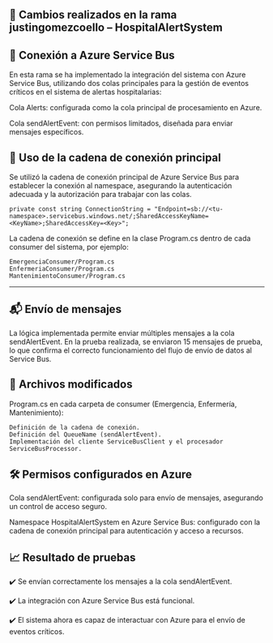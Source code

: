 🏥 Cambios realizados en la rama justingomezcoello – HospitalAlertSystem
---
🚀 Conexión a Azure Service Bus
---
En esta rama se ha implementado la integración del sistema con Azure Service Bus, utilizando dos colas principales para la gestión de eventos críticos en el sistema de alertas hospitalarias:

Cola Alerts: configurada como la cola principal de procesamiento en Azure.

Cola sendAlertEvent: con permisos limitados, diseñada para enviar mensajes específicos.

🔑 Uso de la cadena de conexión principal
---
Se utilizó la cadena de conexión principal de Azure Service Bus para establecer la conexión al namespace, asegurando la autenticación adecuada y la autorización para trabajar con las colas.

```
private const string ConnectionString = "Endpoint=sb://<tu-namespace>.servicebus.windows.net/;SharedAccessKeyName=<KeyName>;SharedAccessKey=<Key>";
```

La cadena de conexión se define en la clase Program.cs dentro de cada consumer del sistema, por ejemplo:
```
EmergenciaConsumer/Program.cs
EnfermeriaConsumer/Program.cs
MantenimientoConsumer/Program.cs
```
---
📬 Envío de mensajes
---
La lógica implementada permite enviar múltiples mensajes a la cola sendAlertEvent. En la prueba realizada, se enviaron 15 mensajes de prueba, lo que confirma el correcto funcionamiento del flujo de envío de datos al Service Bus.


📂 Archivos modificados
---
Program.cs en cada carpeta de consumer (Emergencia, Enfermería, Mantenimiento):
```
Definición de la cadena de conexión.
Definición del QueueName (sendAlertEvent).
Implementación del cliente ServiceBusClient y el procesador ServiceBusProcessor.
```
🛠️ Permisos configurados en Azure
---
Cola sendAlertEvent: configurada solo para envío de mensajes, asegurando un control de acceso seguro.

Namespace HospitalAlertSystem en Azure Service Bus: configurado con la cadena de conexión principal para autenticación y acceso a recursos.

📈 Resultado de pruebas
---
✔️ Se envían correctamente los mensajes a la cola sendAlertEvent.

✔️ La integración con Azure Service Bus está funcional.

✔️ El sistema ahora es capaz de interactuar con Azure para el envío de eventos críticos.
